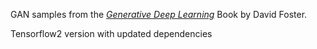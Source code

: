 GAN samples from the [_Generative Deep Learning_](https://github.com/davidADSP/GDL_code) Book by David Foster.

Tensorflow2 version with updated dependencies